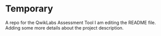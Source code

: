 # Temporary
A repo for the QwikLabs Assessment Tool
I am editing the README file. Adding some more details about the project description.

